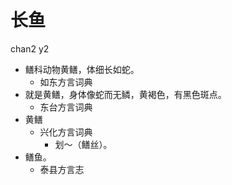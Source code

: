 # 长鱼
chan2 y2
+ 鳝科动物黄鳝，体细长如蛇。
  * 如东方言词典
+ 就是黄鳝，身体像蛇而无鳞，黄褐色，有黑色斑点。
  * 东台方言词典
+ 黄鳝
  * 兴化方言词典
    - 划～（鳝丝）。
+ 鳝鱼。
  * 泰县方言志

